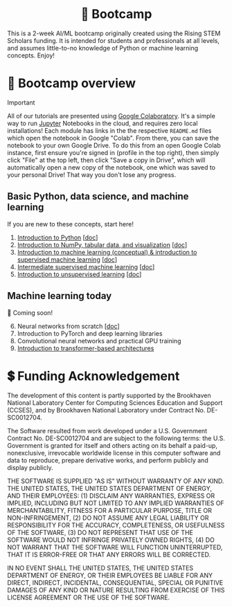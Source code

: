 <div align=center>

# 👾 Bootcamp

</div>

This is a 2-week AI/ML bootcamp originally created using the Rising STEM Scholars funding. It is intended for students and professionals at all levels, and assumes little-to-no knowledge of Python or machine learning concepts. Enjoy!

# 📕 Bootcamp overview

> [!important]
> All of our tutorials are presented using [Google Colaboratory](https://colab.research.google.com/). It's a simple way to run [Jupyter](https://jupyter.org/) Notebooks in the cloud, and requires zero local installations! Each module has links in the the respective `README.md` files which open the notebook in Google "Colab". From there, you can save the notebook to your own Google Drive. To do this from an open Google Colab instance, first ensure you're signed in (profile in the top right), then simply click "File" at the top left, then click "Save a copy in Drive", which will automatically open a new copy of the notebook, one which was saved to your personal Drive! That way you don't lose any progress.

## Basic Python, data science, and machine learning

If you are new to these concepts, start here!

1. [Introduction to Python](https://github.com/matthewcarbone/Bootcamp/tree/master/Modules/01_Introduction_to_Python) [[doc](https://github.com/matthewcarbone/Bootcamp/issues/1)]
2. [Introduction to NumPy, tabular data, and visualization](https://github.com/matthewcarbone/Bootcamp/tree/master/Modules/02_Tabular_Data) [[doc](https://github.com/matthewcarbone/Bootcamp/issues/2)]
3. [Introduction to machine learning (conceptual) & introduction to supervised machine learning](https://github.com/matthewcarbone/Bootcamp/tree/master/Modules/03_Introduction_to_Machine_Learning) [[doc](https://github.com/matthewcarbone/Bootcamp/issues/3)]
4. [Intermediate supervised machine learning](https://github.com/matthewcarbone/Bootcamp/tree/master/Modules/04_Intermediate_Machine_Learning) [[doc](https://github.com/matthewcarbone/Bootcamp/issues/4)]
5. [Introduction to unsupervised learning](https://github.com/matthewcarbone/Bootcamp/tree/master/Modules/05_Introduction_to_Unsupervised_Learning) [[doc](https://github.com/matthewcarbone/Bootcamp/issues/5)]

## Machine learning today
🚀 Coming soon!

6. Neural networks from scratch [[doc](https://github.com/matthewcarbone/Bootcamp/issues/6)]
7. Introduction to PyTorch and deep learning libraries
8. Convolutional neural networks and practical GPU training
9. [Introduction to transformer-based architectures](https://github.com/matthewcarbone/Bootcamp/tree/master/Modules/09_Transformer-based_Architectures)



# 💲 Funding Acknowledgement

The development of this content is partly supported by the Brookhaven National Laboratory Center for Computing Sciences Education and Support (CCSES), and by Brookhaven National Laboratory under Contract No. DE-SC0012704.

The Software resulted from work developed under a U.S. Government Contract No. DE-SC0012704 and are subject to the following terms: the U.S. Government is granted for itself and others acting on its behalf a paid-up, nonexclusive, irrevocable worldwide license in this computer software and data to reproduce, prepare derivative works, and perform publicly and display publicly.

THE SOFTWARE IS SUPPLIED "AS IS" WITHOUT WARRANTY OF ANY KIND. THE UNITED STATES, THE UNITED STATES DEPARTMENT OF ENERGY, AND THEIR EMPLOYEES: (1) DISCLAIM ANY WARRANTIES, EXPRESS OR IMPLIED, INCLUDING BUT NOT LIMITED TO ANY IMPLIED WARRANTIES OF MERCHANTABILITY, FITNESS FOR A PARTICULAR PURPOSE, TITLE OR NON-INFRINGEMENT, (2) DO NOT ASSUME ANY LEGAL LIABILITY OR RESPONSIBILITY FOR THE ACCURACY, COMPLETENESS, OR USEFULNESS OF THE SOFTWARE, (3) DO NOT REPRESENT THAT USE OF THE SOFTWARE WOULD NOT INFRINGE PRIVATELY OWNED RIGHTS, (4) DO NOT WARRANT THAT THE SOFTWARE WILL FUNCTION UNINTERRUPTED, THAT IT IS ERROR-FREE OR THAT ANY ERRORS WILL BE CORRECTED.

IN NO EVENT SHALL THE UNITED STATES, THE UNITED STATES DEPARTMENT OF ENERGY, OR THEIR EMPLOYEES BE LIABLE FOR ANY DIRECT, INDIRECT, INCIDENTAL, CONSEQUENTIAL, SPECIAL OR PUNITIVE DAMAGES OF ANY KIND OR NATURE RESULTING FROM EXERCISE OF THIS LICENSE AGREEMENT OR THE USE OF THE SOFTWARE.

